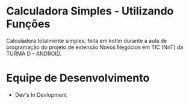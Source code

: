 
# Calculadora Simples - Utilizando Funções

Calculadora totalmente simples, feita em kotlin durante a aula de programação do projeto de extensão Novos Negócios em TIC (NnT) da TURMA D -  ANDROID.

# Equipe de Desenvolvimento

- Dev's In Devlopment

